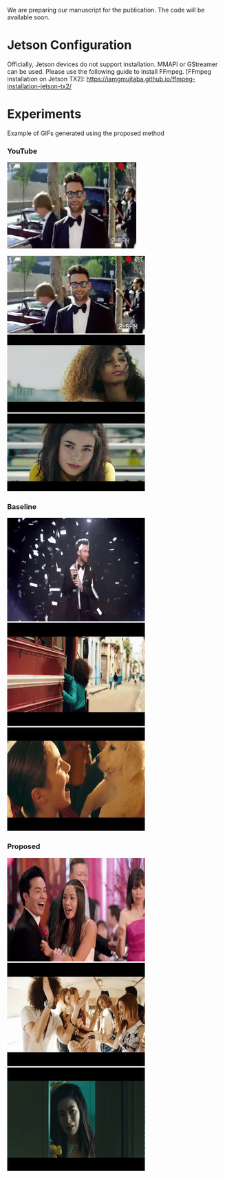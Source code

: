 We are preparing our manuscript for the publication. The code will be available soon.

# Jetson Configuration
Officially, Jetson devices do not support installation. MMAPI or GStreamer can be used. Please use the following guide to install FFmpeg.
[FFmpeg installation on Jetson TX2]: https://iamgmujtaba.github.io/ffmpeg-installation-jetson-tx2/

# Experiments
Example of GIFs generated using the proposed method

### YouTube
<img  alt="Maroon 5 Sugar" src="https://github.com/iamgmujtaba/gif-acoustic/blob/master/experiments/Maroon_YouTube.gif" width="300" height="200">

![Maroon 5 Sugar](https://github.com/iamgmujtaba/gif-acoustic/blob/master/experiments/Maroon_YouTube.gif) ![Subeme](https://github.com/iamgmujtaba/gif-acoustic/blob/master/experiments/Subeme_YouTube.gif) ![Happier](https://github.com/iamgmujtaba/gif-acoustic/blob/master/experiments/Happier_YouTube.gif)

### Baseline
![Maroon 5 Sugar](https://github.com/iamgmujtaba/gif-acoustic/blob/master/experiments/Maroon_baseline.gif) ![Subeme](https://github.com/iamgmujtaba/gif-acoustic/blob/master/experiments/Subeme_baseline.gif) ![Happier](https://github.com/iamgmujtaba/gif-acoustic/blob/master/experiments/Happier_baseline.gif)

### Proposed
![Maroon 5 Sugar](https://github.com/iamgmujtaba/gif-acoustic/blob/master/experiments/Maroon_proposed.gif) ![Subeme](https://github.com/iamgmujtaba/gif-acoustic/blob/master/experiments/Subeme_proposed.gif) ![Happier](https://github.com/iamgmujtaba/gif-acoustic/blob/master/experiments/Happier_proposed.gif)
